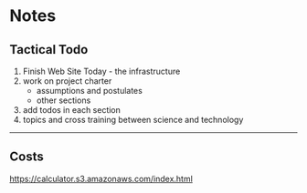 # Notes

## Tactical Todo

1. Finish Web Site Today - the infrastructure
2. work on project charter
	- assumptions and postulates
	- other sections
3. add todos in each section
4. topics and cross training between science and technology

---
## Costs

https://calculator.s3.amazonaws.com/index.html

